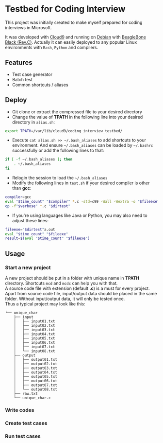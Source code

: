 Testbed for Coding Interview
=============================

This project was initially created to make myself prepared for coding interviews in Microsoft.

It was developed with [Cloud9](https://c9.io/) and running on [Debian](http://beagleboard.org/project/Debian/) with [BeagleBone Black (Rev.C)](http://elinux.org/Beagleboard:BeagleBoneBlack). Actually it can easily deployed to any popular Linux environments with `Bash`, `Python` and compilers.


## Features

* Test case generator
* Batch test
* Common shortcuts / aliases


## Deploy

* Git clone or extract the compressed file to your desired directory
* Change the value of **TPATH** in the following line into your desired directory in `alias.sh`:
```bash
export TPATH=/var/lib/cloud9/coding_interview_testbed/
```
* Execute `cat alias.sh >> ~/.bash_aliases` to add shortcuts to your environment. And ensure `~/.bash_aliases` can be loaded by `~/.bashrc` successfully or add the following lines to that:
```bash
if [ -f ~/.bash_aliases ]; then
    . ~/.bash_aliases
fi
```
* Relogin the session to load the `~/.bash_aliases`     
* Modify the following lines in `test.sh` if your desired compiler is other than **gcc**:
```bash
compiler=gcc
eval "$time_count" "$compiler" *.c -std=c99 -Wall -Wextra -o "$fileexe"
cp -f"$verbose" *.c "$dirtest"
```
* If you're using languages like Java or Python, you may also need to adjust these lines:
```bash
fileexe="$dirtest"a.out
eval "$time_count" "$fileexe"
result=$(eval "$time_count" "$fileexe")
```


## Usage

### Start a new project
A new project should be put in a folder with unique name in **TPATH** directory. Shortcuts `mcd` and `mcdc` can help you with that.    
A source code file with extension (default **.c**) is a must for every project. Apart from source code file, input/output data should be placed in the same folder. Without input/output data, it will only be tested once.     
Thus a typical project may look like this:     
```
└── unique_char
    ├── input
    │   ├── input01.txt
    │   ├── input02.txt
    │   ├── input03.txt
    │   ├── input04.txt
    │   ├── input05.txt
    │   ├── input06.txt
    │   ├── input07.txt
    │   └── input08.txt
    ├── output
    │   ├── output01.txt
    │   ├── output02.txt
    │   ├── output03.txt
    │   ├── output04.txt
    │   ├── output05.txt
    │   ├── output06.txt
    │   ├── output07.txt
    │   └── output08.txt
    ├── raw.txt
    └── unique_char.c
```

### Write codes

### Create test cases

### Run test cases

